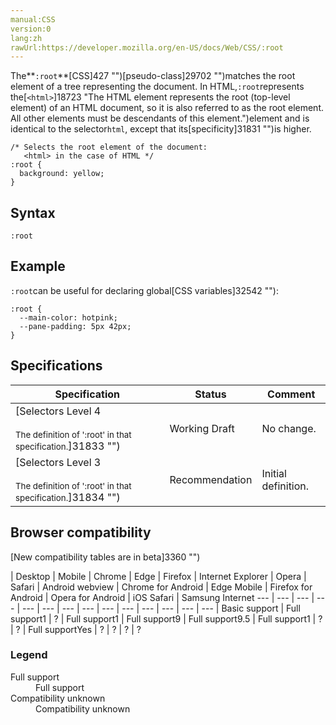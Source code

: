 ```yaml
---
manual:CSS
version:0
lang:zh
rawUrl:https://developer.mozilla.org/en-US/docs/Web/CSS/:root
---
```






The**`:root`**[CSS]427 "")[pseudo-class]29702 "")matches the root element of a tree representing the document. In HTML,`:root`represents the[`<html>`]18723 "The HTML <html> element represents the root (top-level element) of an HTML document, so it is also referred to as the root element. All other elements must be descendants of this element.")element and is identical to the selector`html`, except that its[specificity]31831 "")is higher.


```
/* Selects the root element of the document:
   <html> in the case of HTML */
:root {
  background: yellow;
}
```

## Syntax<a name="Syntax"></a>

```
:root
```

## Example<a name="Example"></a>


`:root`can be useful for declaring global[CSS variables]32542 ""):


```
:root {
  --main-color: hotpink;
  --pane-padding: 5px 42px;
}
```

## Specifications<a name="Specifications"></a>

Specification | Status | Comment 
 ---  |  ---  |  ---  | 
[Selectors Level 4<br></br><small>The definition of &#39;:root&#39; in that specification.</small>]31833 "") | Working Draft | No change. 
[Selectors Level 3<br></br><small>The definition of &#39;:root&#39; in that specification.</small>]31834 "") | Recommendation | Initial definition. 


## Browser compatibility<a name="Browser_compatibility"></a>
[New compatibility tables are in beta<i></i>]3360 "")

 | <abbr>Desktop<i></i></abbr> | <abbr>Mobile<i></i></abbr> 
 | <abbr>Chrome<i></i></abbr> | <abbr>Edge<i></i></abbr> | <abbr>Firefox<i></i></abbr> | <abbr>Internet Explorer<i></i></abbr> | <abbr>Opera<i></i></abbr> | <abbr>Safari<i></i></abbr> | <abbr>Android webview<i></i></abbr> | <abbr>Chrome for Android<i></i></abbr> | <abbr>Edge Mobile<i></i></abbr> | <abbr>Firefox for Android<i></i></abbr> | <abbr>Opera for Android<i></i></abbr> | <abbr>iOS Safari<i></i></abbr> | <abbr>Samsung Internet<i></i></abbr> 
 ---  |  ---  |  ---  |  ---  |  ---  |  ---  |  ---  |  ---  |  ---  |  ---  |  ---  |  ---  |  ---  |  ---  | 
Basic support | <abbr>Full support</abbr>1 | <abbr>?</abbr> | <abbr>Full support</abbr>1 | <abbr>Full support</abbr>9 | <abbr>Full support</abbr>9.5 | <abbr>Full support</abbr>1 | <abbr>?</abbr> | <abbr>?</abbr> | <abbr>Full support</abbr>Yes | <abbr>?</abbr> | <abbr>?</abbr> | <abbr>?</abbr> | <abbr>?</abbr> 


### Legend<a name="Legend"></a>
<dl><dt id=''><abbr>Full support</abbr></dt><dd>Full support</dd><dt id=''><abbr>Compatibility unknown</abbr></dt><dd>Compatibility unknown</dd></dl>



